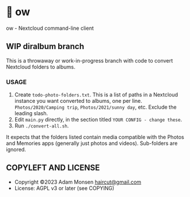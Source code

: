 # 🦉 ow

ow - Nextcloud command-line client

## WIP diralbum branch

This is a throwaway or work-in-progress branch with code to convert Nextcloud folders to albums.

### USAGE

1. Create `todo-photo-folders.txt`. This is a list of paths in a Nextcloud instance you want converted to albums, one per line. `Photos/2020/Camping trip`, `Photos/2021/sunny day`, etc. Exclude the leading slash.
1. Edit `main.py` directly, in the section titled `YOUR CONFIG - change these`.
1. Run `./convert-all.sh`.

It expects that the folders listed contain media compatible with the Photos and Memories apps (generally just photos and videos). Sub-folders are ignored.

## COPYLEFT AND LICENSE

* Copyright ©2023 Adam Monsen <haircut@gmail.com>
* License: AGPL v3 or later (see COPYING)
